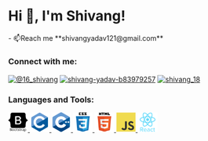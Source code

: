 <h1>Hi 👋, I'm Shivang!</h1>
- 📫Reach me **shivangyadav121@gmail.com**

<h3 align="left">Connect with me:</h3>
<p align="left">
<a href="https://twitter.com/@16_shivang" target="blank"><img align="center" src="https://raw.githubusercontent.com/rahuldkjain/github-profile-readme-generator/master/src/images/icons/Social/twitter.svg" alt="@16_shivang" height="30" width="40" /></a>
<a href="https://linkedin.com/in/shivang-yadav-b83979257" target="blank"><img align="center" src="https://raw.githubusercontent.com/rahuldkjain/github-profile-readme-generator/master/src/images/icons/Social/linked-in-alt.svg" alt="shivang-yadav-b83979257" height="30" width="40" /></a>
 <a href="https://www.threads.net/@shivang_18" target="blank"><img align="center" src="https://logowik.com/content/uploads/images/instagram-threads2913.logowik.com.webp" alt="shivang_18" height="30" width="40" /></a>
</p>

<h3 align="left">Languages and Tools:</h3>
<p align="left"> <a href="https://getbootstrap.com" target="_blank" rel="noreferrer"> <img src="https://raw.githubusercontent.com/devicons/devicon/master/icons/bootstrap/bootstrap-plain-wordmark.svg" alt="bootstrap" width="40" height="40"/> </a> <a href="https://www.cprogramming.com/" target="_blank" rel="noreferrer"> <img src="https://raw.githubusercontent.com/devicons/devicon/master/icons/c/c-original.svg" alt="c" width="40" height="40"/> </a> <a href="https://www.w3schools.com/cpp/" target="_blank" rel="noreferrer"> <img src="https://raw.githubusercontent.com/devicons/devicon/master/icons/cplusplus/cplusplus-original.svg" alt="cplusplus" width="40" height="40"/> </a> <a href="https://www.w3schools.com/css/" target="_blank" rel="noreferrer"> <img src="https://raw.githubusercontent.com/devicons/devicon/master/icons/css3/css3-original-wordmark.svg" alt="css3" width="40" height="40"/> </a> <a href="https://www.w3.org/html/" target="_blank" rel="noreferrer"> <img src="https://raw.githubusercontent.com/devicons/devicon/master/icons/html5/html5-original-wordmark.svg" alt="html5" width="40" height="40"/> </a> <a href="https://developer.mozilla.org/en-US/docs/Web/JavaScript" target="_blank" rel="noreferrer"> <img src="https://raw.githubusercontent.com/devicons/devicon/master/icons/javascript/javascript-original.svg" alt="javascript" width="40" height="40"/> </a> <a href="https://reactjs.org/" target="_blank" rel="noreferrer"> <img src="https://raw.githubusercontent.com/devicons/devicon/master/icons/react/react-original-wordmark.svg" alt="react" width="40" height="40"/> </a> </p>

<!--<p><img align="left" src="https://github-readme-stats.vercel.app/api/top-langs?username=shivang-16&show_icons=true&locale=en&layout=compact" alt="shivang-16" /></p>

<p>&nbsp;<img align="center" src="https://github-readme-stats.vercel.app/api?username=shivang-16&show_icons=true&locale=en" alt="shivang-16" /></p>

<!--<p><img align="center" src="https://github-readme-streak-stats.herokuapp.com/?user=shivang-16&" alt="shivang-16" /></p>-->
